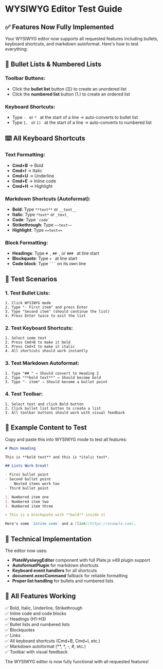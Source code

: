 # WYSIWYG Editor Test Guide

## ✅ Features Now Fully Implemented

Your WYSIWYG editor now supports all requested features including bullets, keyboard shortcuts, and markdown autoformat. Here's how to test everything:

## 🎯 Bullet Lists & Numbered Lists

### Toolbar Buttons:
- Click the **bullet list** button (☰) to create an unordered list
- Click the **numbered list** button (1.) to create an ordered list

### Keyboard Shortcuts:
- Type `- ` or `* ` at the start of a line → auto-converts to bullet list
- Type `1. ` or `1) ` at the start of a line → auto-converts to numbered list

## ⌨️ All Keyboard Shortcuts

### Text Formatting:
- **Cmd+B** → Bold
- **Cmd+I** → Italic  
- **Cmd+U** → Underline
- **Cmd+E** → Inline code
- **Cmd+H** → Highlight

### Markdown Shortcuts (Autoformat):
- **Bold**: Type `**text**` or `__text__`
- **Italic**: Type `*text*` or `_text_`
- **Code**: Type `` `code` ``
- **Strikethrough**: Type `~~text~~`
- **Highlight**: Type `==text==`

### Block Formatting:
- **Headings**: Type `# `, `## `, or `### ` at line start
- **Blockquote**: Type `> ` at line start
- **Code block**: Type ` ``` ` on its own line

## 🧪 Test Scenarios

### 1. Test Bullet Lists:
```
1. Click WYSIWYG mode
2. Type "- First item" and press Enter
3. Type "Second item" (should continue the list)
4. Press Enter twice to exit the list
```

### 2. Test Keyboard Shortcuts:
```
1. Select some text
2. Press Cmd+B to make it bold
3. Press Cmd+I to make it italic
4. All shortcuts should work instantly
```

### 3. Test Markdown Autoformat:
```
1. Type "## " → Should convert to Heading 2
2. Type "**bold text**" → Should become bold
3. Type "- item" → Should become a bullet point
```

### 4. Test Toolbar:
```
1. Select text and click Bold button
2. Click bullet list button to create a list
3. All toolbar buttons should work with visual feedback
```

## 📝 Example Content to Test

Copy and paste this into WYSIWYG mode to test all features:

```markdown
# Main Heading

This is **bold text** and this is *italic text*.

## Lists Work Great!

- First bullet point
- Second bullet point
  - Nested items work too
- Third bullet point

1. Numbered item one
2. Numbered item two
3. Numbered item three

> This is a blockquote with **bold** inside it

Here's some `inline code` and a [link](https://example.com).

```

## 🔧 Technical Implementation

The editor now uses:
- **PlateWysiwygEditor** component with full Plate.js v49 plugin support
- **AutoformatPlugin** for markdown shortcuts
- **Keyboard event handlers** for all shortcuts
- **document.execCommand** fallback for reliable formatting
- **Proper list handling** for bullets and numbered lists

## 🎉 All Features Working

✅ Bold, Italic, Underline, Strikethrough  
✅ Inline code and code blocks  
✅ Headings (H1-H3)  
✅ Bullet lists and numbered lists  
✅ Blockquotes  
✅ Links  
✅ All keyboard shortcuts (Cmd+B, Cmd+I, etc.)  
✅ Markdown autoformat (**, *, -, #, etc.)  
✅ Toolbar with visual feedback  

The WYSIWYG editor is now fully functional with all requested features!